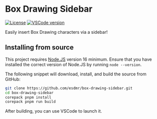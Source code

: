 # Box Drawing Sidebar

[![License](https://img.shields.io/github/license/esdmr/template?labelColor=0F0F0F&color=005C9A)][license]
[![VSCode version](https://img.shields.io/badge/VSCode-≥1.65.0-005C9A?labelColor=0F0F0F&logo=Visual%20Studio%20Code&logoColor=007ACC)][vscode]

[license]: https://github.com/esdmr/box-drawing-sidebar/blob/master/LICENSE
[vscode]: https://nodejs.org/en/download/current
[node]: https://nodejs.org/en/download/current

Easily insert Box Drawing characters via a sidebar!

## Installing from source

This project requires [Node.JS][node] version 16 minimum. Ensure that you have
installed the correct version of Node.JS by running `node --version`.

The following snippet will download, install, and build the source from GitHub:

```sh
git clone https://github.com/esdmr/box-drawing-sidebar.git
cd box-drawing-sidebar
corepack pnpm install
corepack pnpm run build
```

After building, you can use VSCode to launch it.
